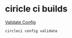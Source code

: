 # ciricle ci builds

[Validate Config](https://circleci.com/docs/2.0/local-cli/#validate-a-circleci-config)

`circleci config validate`